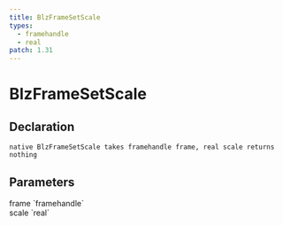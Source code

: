 ```yaml
---
title: BlzFrameSetScale
types:
  - framehandle
  - real
patch: 1.31
---
```


# BlzFrameSetScale

## Declaration

```
native BlzFrameSetScale takes framehandle frame, real scale returns nothing
```

## Parameters
<dl>
  <dt>frame `framehandle`</dt>
  <dd></dd>

  <dt>scale `real`</dt>
  <dd></dd>
</dl>